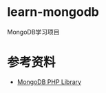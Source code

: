 # learn-mongodb

MongoDB学习项目

# 参考资料

- [MongoDB PHP Library](https://www.mongodb.com/docs/php-library/current/)